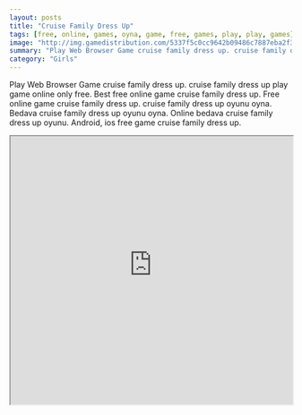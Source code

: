 ```yaml
---
layout: posts
title: "Cruise Family Dress Up"
tags: [free, online, games, oyna, game, free, games, play, play, games]
image: "http://img.gamedistribution.com/5337f5c0cc9642b09486c7887eba2f3a.jpg"
summary: "Play Web Browser Game cruise family dress up. cruise family dress up play game online only free. Best free online game cruise family dress up. Free online game cruise family dress up. cruise family dress up oyunu oyna. Bedava cruise family dress up oyunu oyna. Online bedava cruise family dress up oyunu. Android, ios free game cruise family dress up."
category: "Girls"
---
```


Play Web Browser Game cruise family dress up. cruise family dress up play game online only free. Best free online game cruise family dress up. Free online game cruise family dress up. cruise family dress up oyunu oyna. Bedava cruise family dress up oyunu oyna. Online bedava cruise family dress up oyunu. Android, ios free game cruise family dress up.

<iframe width="100%" height="480px;" src="http://flash.gamedistribution.com?game=5337f5c0cc9642b09486c7887eba2f3a"></iframe>